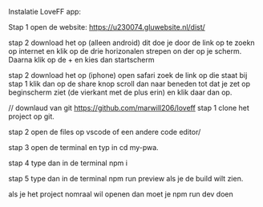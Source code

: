 Instalatie LoveFF app:

Stap 1 
open de website: https://u230074.gluwebsite.nl/dist/

stap 2 download het op (alleen android)
dit doe je door de link op te zoekn op internet en klik op de drie horizonalen strepen on der op je scherm.
Daarna klik op de + en kies dan startscherm

stap 2 download  het op (iphone)
open safari zoek de link op die staat bij stap 1 klik dan op de share knop scroll dan naar beneden tot dat je zet op beginscherm ziet (de vierkant met de plus erin) en klik daar dan op.

// downlaud van git
https://github.com/marwill206/loveff
stap 1 clone het project op git.

stap 2 open de files op vscode of een andere code editor/

stap 3 open de terminal en typ in cd my-pwa.

stap 4 type dan in de terminal npm i 

stap 5 type dan in de terminal npm run preview als je de build wilt zien.

als je het project nomraal wil openen dan moet je npm run dev doen



